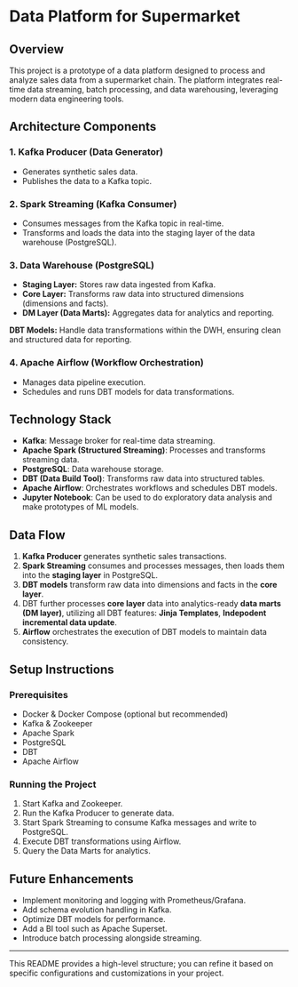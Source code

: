 
# Data Platform for Supermarket

## Overview
This project is a prototype of a data platform designed to process and analyze sales data from a supermarket chain. The platform integrates real-time data streaming, batch processing, and data warehousing, leveraging modern data engineering tools.

## Architecture Components

### 1. Kafka Producer (Data Generator)
- Generates synthetic sales data.
- Publishes the data to a Kafka topic.

### 2. Spark Streaming (Kafka Consumer)
- Consumes messages from the Kafka topic in real-time.
- Transforms and loads the data into the staging layer of the data warehouse (PostgreSQL).

### 3. Data Warehouse (PostgreSQL)
- **Staging Layer:** Stores raw data ingested from Kafka.
- **Core Layer:** Transforms raw data into structured dimensions (dimensions and facts).
- **DM Layer (Data Marts):** Aggregates data for analytics and reporting.
  
**DBT Models:** Handle data transformations within the DWH, ensuring clean and structured data for reporting.

### 4. Apache Airflow (Workflow Orchestration)
- Manages data pipeline execution.
- Schedules and runs DBT models for data transformations.

## Technology Stack
- **Kafka**: Message broker for real-time data streaming.
- **Apache Spark (Structured Streaming)**: Processes and transforms streaming data.
- **PostgreSQL**: Data warehouse storage.
- **DBT (Data Build Tool)**: Transforms raw data into structured tables.
- **Apache Airflow**: Orchestrates workflows and schedules DBT models.
- **Jupyter Notebook**: Can be used to do exploratory data analysis and make prototypes of ML models.

## Data Flow
1. **Kafka Producer** generates synthetic sales transactions.
2. **Spark Streaming** consumes and processes messages, then loads them into the **staging layer** in PostgreSQL.
3. **DBT models** transform raw data into dimensions and facts in the **core layer**.
4. DBT further processes **core layer** data into analytics-ready **data marts (DM layer)**, utilizing all DBT features: **Jinja Templates**, **Indepodent incremental data update**.
5. **Airflow** orchestrates the execution of DBT models to maintain data consistency.

## Setup Instructions
### Prerequisites
- Docker & Docker Compose (optional but recommended)
- Kafka & Zookeeper
- Apache Spark
- PostgreSQL
- DBT
- Apache Airflow

### Running the Project
1. Start Kafka and Zookeeper.
2. Run the Kafka Producer to generate data.
3. Start Spark Streaming to consume Kafka messages and write to PostgreSQL.
4. Execute DBT transformations using Airflow.
5. Query the Data Marts for analytics.

## Future Enhancements
- Implement monitoring and logging with Prometheus/Grafana.
- Add schema evolution handling in Kafka.
- Optimize DBT models for performance.
- Add a BI tool such as Apache Superset.
- Introduce batch processing alongside streaming.

---

This README provides a high-level structure; you can refine it based on specific configurations and customizations in your project.

